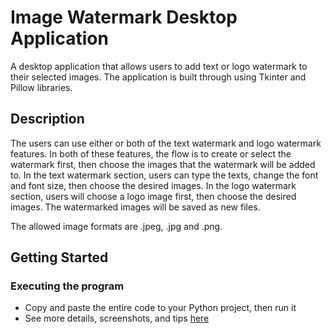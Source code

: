 # Image Watermark Desktop Application

A desktop application that allows users to add text or logo watermark to their selected images. The application is built through using Tkinter and Pillow libraries. 

## Description

The users can use either or both of the text watermark and logo watermark features. In both of these features, the flow is to create or select the watermark first, then choose the images that the watermark will be added to. In the text watermark section, users can type the texts, change the font and font size, then choose the desired images. In the logo watermark section, users will choose a logo image first, then choose the desired images. The watermarked images will be saved as new files.

The allowed image formats are .jpeg, .jpg and .png.

## Getting Started

### Executing the program

* Copy and paste the entire code to your Python project, then run it
* See more details, screenshots, and tips [here](https://happyliving448.wordpress.com/2023/06/08/python-project-series-4-image-watermark-desktop-app/)

